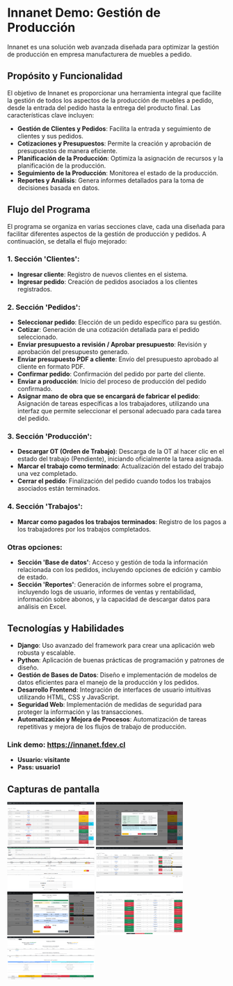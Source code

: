 # Innanet Demo: Gestión de Producción
Innanet es una solución web avanzada diseñada para optimizar la gestión de producción en empresa manufacturera de muebles a pedido.

## Propósito y Funcionalidad

El objetivo de Innanet es proporcionar una herramienta integral que facilite la gestión de todos los aspectos de la producción de muebles a pedido, desde la entrada del pedido hasta la entrega del producto final. Las características clave incluyen:

- **Gestión de Clientes y Pedidos**: Facilita la entrada y seguimiento de clientes y sus pedidos.
- **Cotizaciones y Presupuestos**: Permite la creación y aprobación de presupuestos de manera eficiente.
- **Planificación de la Producción**: Optimiza la asignación de recursos y la planificación de la producción.
- **Seguimiento de la Producción**: Monitorea el estado de la producción.
- **Reportes y Análisis**: Genera informes detallados para la toma de decisiones basada en datos.

## Flujo del Programa

El programa se organiza en varias secciones clave, cada una diseñada para facilitar diferentes aspectos de la gestión de producción y pedidos. A continuación, se detalla el flujo mejorado:

### 1. Sección 'Clientes':
- **Ingresar cliente**: Registro de nuevos clientes en el sistema.
- **Ingresar pedido**: Creación de pedidos asociados a los clientes registrados.

### 2. Sección 'Pedidos':
- **Seleccionar pedido**: Elección de un pedido específico para su gestión.
- **Cotizar**: Generación de una cotización detallada para el pedido seleccionado.
- **Enviar presupuesto a revisión / Aprobar presupuesto**: Revisión y aprobación del presupuesto generado.
- **Enviar presupuesto PDF a cliente**: Envío del presupuesto aprobado al cliente en formato PDF.
- **Confirmar pedido**: Confirmación del pedido por parte del cliente.
- **Enviar a producción**: Inicio del proceso de producción del pedido confirmado.
- **Asignar mano de obra que se encargará de fabricar el pedido**: Asignación de tareas específicas a los trabajadores, utilizando una interfaz que permite seleccionar el personal adecuado para cada tarea del pedido.

### 3. Sección 'Producción':
- **Descargar OT (Orden de Trabajo)**: Descarga de la OT al hacer clic en el estado del trabajo (Pendiente), iniciando oficialmente la tarea asignada.
- **Marcar el trabajo como terminado**: Actualización del estado del trabajo una vez completado.
- **Cerrar el pedido**: Finalización del pedido cuando todos los trabajos asociados están terminados.

### 4. Sección 'Trabajos':
- **Marcar como pagados los trabajos terminados**: Registro de los pagos a los trabajadores por los trabajos completados.

### Otras opciones:
- **Sección 'Base de datos'**: Acceso y gestión de toda la información relacionada con los pedidos, incluyendo opciones de edición y cambio de estado.
- **Sección 'Reportes'**: Generación de informes sobre el programa, incluyendo logs de usuario, informes de ventas y rentabilidad, información sobre abonos, y la capacidad de descargar datos para análisis en Excel.

## Tecnologías y Habilidades

- **Django**: Uso avanzado del framework para crear una aplicación web robusta y escalable.
- **Python**: Aplicación de buenas prácticas de programación y patrones de diseño.
- **Gestión de Bases de Datos**: Diseño e implementación de modelos de datos eficientes para el manejo de la producción y los pedidos.
- **Desarrollo Frontend**: Integración de interfaces de usuario intuitivas utilizando HTML, CSS y JavaScript.
- **Seguridad Web**: Implementación de medidas de seguridad para proteger la información y las transacciones.
- **Automatización y Mejora de Procesos**: Automatización de tareas repetitivas y mejora de los flujos de trabajo de producción.

### Link demo: https://innanet.fdev.cl
   - **Usuario: visitante**
   - **Pass: usuario1**
     
## Capturas de pantalla
<img src="https://github.com/fgrob/innanet-demo/blob/main/Screenshots/Home.png?raw=true" width="200" height="100"></img>
<img src="https://github.com/fgrob/innanet-demo/blob/main/Screenshots/Home-modal.png?raw=true" width="200" height="100"></img>
<img src="https://github.com/fgrob/innanet-demo/blob/main/Screenshots/Presupuesto.png?raw=true" width="200" height="100"></img>
<img src="https://github.com/fgrob/innanet-demo/blob/main/Screenshots/Produccion.png?raw=true" width="200" height="100"></img>
<img src="https://github.com/fgrob/innanet-demo/blob/main/Screenshots/Produccion-modal.png?raw=true" width="200" height="100"></img>
<img src="https://github.com/fgrob/innanet-demo/blob/main/Screenshots/Trabajos.png?raw=true" width="200" height="100"></img>
<img src="https://github.com/fgrob/innanet-demo/blob/main/Screenshots/Informe%20Resumen.png?raw=true" width="200" height="100"></img>



